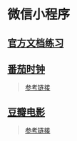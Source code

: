 # 微信小程序
## [官方文档练习](https://github.com/hewq/wechat-miniprograms/tree/master/html)
## [番茄时钟](https://github.com/hewq/wechat-miniprograms/tree/master/timer)     
> [参考链接](https://github.com/kraaas/timer)
## [豆瓣电影](https://github.com/hewq/wechat-miniprograms/tree/master/weapp-douban-film) 
> [参考链接](https://github.com/hingsir/weapp-douban-film)

